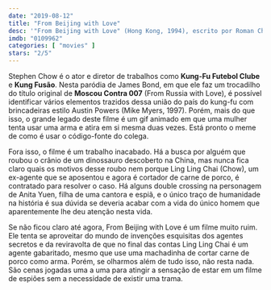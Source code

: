 ```yaml
---
date: "2019-08-12"
title: "From Beijing with Love"
desc: '"From Beijing with Love" (Hong Kong, 1994), escrito por Roman Cheung, Stephen Chow e Vincent Kok, dirigido por Stephen Chow e Lik-Chi Lee, com Stephen Chow, Anita Yuen e Kar-Ying Law.'
imdb: "0109962"
categories: [ "movies" ]
stars: "2/5"
---
```

Stephen Chow é o ator e diretor de trabalhos como **Kung-Fu Futebol Clube** e **Kung Fusão**. Nesta paródia de James Bond, em que ele faz um trocadilho do título original de **Moscou Contra 007** (From Russia with Love), é possível identificar vários elementos trazidos dessa união do país do kung-fu com brincadeiras estilo Austin Powers (Mike Myers, 1997). Porém, mais do que isso, o grande legado deste filme é um gif animado em que uma mulher tenta usar uma arma e atira em si mesma duas vezes. Está pronto o meme de como é usar o código-fonte do colega.

Fora isso, o filme é um trabalho inacabado. Há a busca por alguém que roubou o crânio de um dinossauro descoberto na China, mas nunca fica claro quais os motivos desse roubo nem porque Ling Ling Chai (Chow), um ex-agente que se aposentou e agora é cortador de carne de porco, é contratado para resolver o caso. Há alguns double crossing na personagem de Anita Yuen, filha de uma cantora e espiã, e o único traço de humanidade na história é sua dúvida se deveria acabar com a vida do único homem que aparentemente lhe deu atenção nesta vida.

Se não ficou claro até agora, From Beijing with Love é um filme muito ruim. Ele tenta se aproveitar do mundo de invenções esquisitas dos agentes secretos e da reviravolta de que no final das contas Ling Ling Chai é um agente gabaritado, mesmo que use uma machadinha de cortar carne de porco como arma. Porém, se olharmos além de tudo isso, não resta nada. São cenas jogadas uma a uma para atingir a sensação de estar em um filme de espiões sem a necessidade de existir uma trama.
